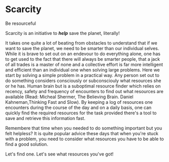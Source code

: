 # Scarcity
Be resourceful

Scarcity is an initiative to ***help*** save the planet, literally!

It takes one quite a lot of beating from obstacles to understand that if we want to save the planet, we need to be smarter than our individual selves. While it is brave to set out on an endevour to do everything alone, one has to get used to the fact that there will always be smarter people, that a jack of all trades is a master of none and a collective effort is far more intelligent and efficient than an individual one when solving large problems. Here we start by solving a simple problem in a practical way. Any person set out to do something considers consciously or subconsciouly what resources she or he has. Human brain but is a suboptimal resource finder which relies on recency, safety and frequency of encounters to find out what resources are available (Read: Micheal Shermer, The Believing Brain. Daniel Kahneman,Thinking Fast and Slow). By keeping a log of resources one encounters during the course of the day and on a daily basis, one can quickly find the required resources for the task provided there's a tool to save and retrieve this information fast.

Remembere that time when you needed to do something important but you felt helpless? It is quite popular advice these days that when you're stuck with a problem, you need to consider what resources you have to be able to find a good solution.

Let's find one. Let's see what resources you've got!

